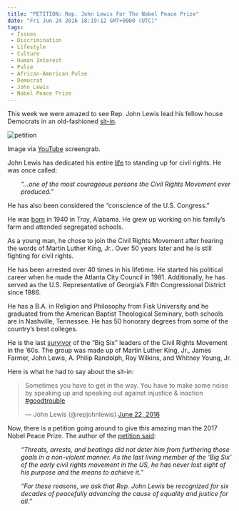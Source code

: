 ```yaml
---
title: "PETITION: Rep. John Lewis For The Nobel Peace Prize"
date: "Fri Jun 24 2016 18:19:12 GMT+0000 (UTC)"
tags: 
 - Issues
 - Discrimination
 - Lifestyle
 - Culture
 - Human Interest
 - Pulse
 - African-American Pulse
 - Democrat
 - John Lewis
 - Nobel Peace Prize
---
```

<p><!--OffDef--></p><p><!--Ads1--></p><p>This week we were amazed to see Rep. John Lewis lead his fellow house Democrats in an old-fashioned <a href="http://www.liberalamerica.org/2016/06/22/breaking-house-democrats-stage-sit-in-over-gun-violence-video/" target="_blank">sit-in</a>.</p><div id="attachment_138971" style="width: 650px" class="wp-caption aligncenter"><img class="wp-image-138971" src="//i2.wp.com/cdn.liberalamerica.org/wp-content/uploads/2016/06/john_lewis.png?resize=640%2C354" alt="petition" data-recalc-dims="1">
<p class="wp-caption-text">Image via <a href="https://www.youtube.com/watch?v=EZq2F9LcUrI" onclick="__gaTracker(&apos;send&apos;, &apos;event&apos;, &apos;outbound-article&apos;, &apos;https://www.youtube.com/watch?v=EZq2F9LcUrI&apos;, &apos;YouTube&apos;);">YouTube</a> screengrab.</p>
</div><p>John Lewis has dedicated his entire <a href="https://johnlewis.house.gov/john-lewis/biography" onclick="__gaTracker(&apos;send&apos;, &apos;event&apos;, &apos;outbound-article&apos;, &apos;https://johnlewis.house.gov/john-lewis/biography&apos;, &apos;life&apos;);" target="_blank">life</a> to standing up for civil rights. He was once called:</p><p style="padding-left: 30px;"><em> &#x201C;&#x2026;one of the most courageous persons the Civil Rights Movement ever produced.&#x201D;</em></p><p>He has also been considered the &#x201C;conscience of the U.S. Congress.&#x201D;</p><p>He was <a href="https://johnlewis.house.gov/john-lewis/biography" onclick="__gaTracker(&apos;send&apos;, &apos;event&apos;, &apos;outbound-article&apos;, &apos;https://johnlewis.house.gov/john-lewis/biography&apos;, &apos;born&apos;);" target="_blank">born</a> in 1940 in Troy, Alabama. He grew up working on his family&#x2019;s farm and attended segregated schools.</p><p>As a young man, he chose to join the Civil Rights Movement after hearing the words of Martin Luther King, Jr.. Over 50 years later and he is still fighting for civil rights.</p><p><script async src="//platform.twitter.com/widgets.js" charset="utf-8"></script></p><p>He has been arrested over 40 times in his lifetime. He started his political career when he made the Atlanta City Council in 1981. Additionally, he has served as the U.S. Representative of Georgia&#x2019;s Fifth Congressional District since 1986.</p><p>He has a B.A. in Religion and Philosophy from Fisk University and he graduated from the American Baptist Theological Seminary, both schools are in Nashville, Tennessee. He has 50 honorary degrees from some of the country&#x2019;s best colleges.</p><p>He is the last <a href="http://www.infoplease.com/spot/marchonwashington.html" onclick="__gaTracker(&apos;send&apos;, &apos;event&apos;, &apos;outbound-article&apos;, &apos;http://www.infoplease.com/spot/marchonwashington.html&apos;, &apos;survivor&apos;);" target="_blank">survivor</a> of the &#x201C;Big Six&#x201D; leaders of the Civil Rights Movement in the &#x2019;60s. The group was made up of&#xA0;Martin Luther King, Jr., James Farmer, John Lewis, A. Philip Randolph, Roy Wilkins, and Whitney Young, Jr.</p><p>Here is what he had to say about the sit-in:</p><blockquote class="twitter-tweet" data-width="500"><p lang="en" dir="ltr">Sometimes you have to get in the way. You have to make some noise by speaking up and speaking out against injustice &amp; inaction <a href="https://twitter.com/hashtag/goodtrouble?src=hash" onclick="__gaTracker(&apos;send&apos;, &apos;event&apos;, &apos;outbound-article&apos;, &apos;https://twitter.com/hashtag/goodtrouble?src=hash&apos;, &apos;#goodtrouble&apos;);">#goodtrouble</a></p>
<p>&#x2014; John Lewis (@repjohnlewis) <a href="https://twitter.com/repjohnlewis/status/745631702186336256" onclick="__gaTracker(&apos;send&apos;, &apos;event&apos;, &apos;outbound-article&apos;, &apos;https://twitter.com/repjohnlewis/status/745631702186336256&apos;, &apos;June 22, 2016&apos;);">June 22, 2016</a></p></blockquote><p><script async src="//platform.twitter.com/widgets.js" charset="utf-8"></script></p><p><!--Ads2--></p><p>Now, there is a petition going around to give this amazing man the 2017 Nobel Peace Prize. The author of the <a href="https://www.change.org/p/the-honorable-jimmy-carter-rep-john-lewis-for-the-2017-nobel-peace-prize" onclick="__gaTracker(&apos;send&apos;, &apos;event&apos;, &apos;outbound-article&apos;, &apos;https://www.change.org/p/the-honorable-jimmy-carter-rep-john-lewis-for-the-2017-nobel-peace-prize&apos;, &apos;petition said&apos;);">petition said</a>:</p><p style="padding-left: 30px;"><em>&#x201C;Threats, arrests, and beatings did not deter him from furthering those goals in a non-violent manner. As the last living member of the &#x2018;Big Six&#x2019; of the early civil rights movement in the US, he has never lost sight of his purpose and the means to achieve it.&#x201D;</em></p><p style="padding-left: 30px;"><em>&#x201C;For these reasons, we ask that Rep. John Lewis </em>be<em> recognized for six decades of peacefully advancing the cause of equality and justice for all.&#x201D;</em></p>